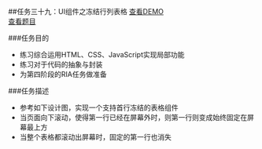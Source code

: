 ##任务三十九：UI组件之冻结行列表格
[查看DEMO](https://rawgit.com/cjlalala/2016-IFE/master/phase03/task39/task39.html)<br>
[查看题目](http://ife.baidu.com/2016/task/detail?taskId=39)

###任务目的
* 练习综合运用HTML、CSS、JavaScript实现局部功能
* 练习对于代码的抽象与封装
* 为第四阶段的RIA任务做准备

###任务描述
* 参考如下设计图，实现一个支持首行冻结的表格组件
* 当页面向下滚动，使得第一行已经在屏幕外时，则第一行则变成始终固定在屏幕最上方
* 当整个表格都滚动出屏幕时，固定的第一行也消失

